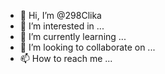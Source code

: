 - 👋 Hi, I’m @298Clika
- 👀 I’m interested in ...
- 🌱 I’m currently learning ...
- 💞️ I’m looking to collaborate on ...
- 📫 How to reach me ...

<!---
298Clika/298Clika is a ✨ special ✨ repository because its `README.md` (this file) appears on your GitHub profile.
You can click the Preview link to take a look at your changes.
--->
